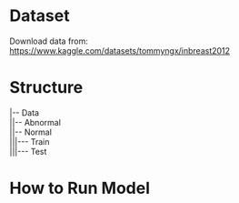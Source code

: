 # Dataset
Download data from: https://www.kaggle.com/datasets/tommyngx/inbreast2012

# Structure  
|-- Data  
||-- Abnormal  
||-- Normal  
|||--- Train  
|||--- Test  

# How to Run Model
